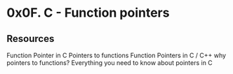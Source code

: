 # 0x0F. C - Function pointers

## Resources

Function Pointer in C
Pointers to functions
Function Pointers in C / C++
why pointers to functions?
Everything you need to know about pointers in C


